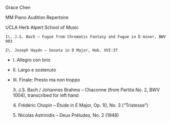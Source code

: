 Grace Chen

MM Piano Audition Repertoire

UCLA Herb Alpert School of Music

	1\.	J.S. Bach – Fugue from Chromatic Fantasy and Fugue in D minor, BWV 903

	2\.	Joseph Haydn – Sonata in D Major, Hob. XVI:37

* I. Allegro con brio  
* II. Largo e sostenuto  
* III. Finale: Presto ma non troppo

	3\.	J.S. Bach / Johannes Brahms – Chaconne (from Partita No. 2, BWV 1004), transcribed for left hand

	4\.	Frédéric Chopin – Étude in E Major, Op. 10, No. 3 (“Tristesse”)

	5\.	Nicolas Astrinidis – Deux Préludes, No. 2 (1948)

